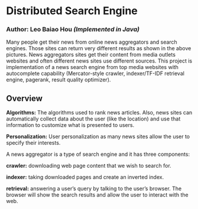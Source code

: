 # Distributed Search Engine

### Author: Leo Baiao Hou ***(Implemented in Java)***

Many people get their news from online news aggregators and search engines. Those sites can return very different results as shown in the above pictures. News aggregators sites get their content from media outlets websites and often different news sites use different sources. This project is implementation of a news search engine from top media websites with autocomplete capability (Mercator-style crawler, indexer/TF-IDF retrieval engine, pagerank, result quality optimizer).

## Overview

**Algorithms:** The algorithms used to rank news articles. Also, news sites can automatically collect data about the user (like the location) and use that information to customize what is presented to users.

**Personalization:** User personalization as many news sites allow the user to specify their interests.

A news aggregator is a type of search engine and it has three components:

  **crawler:** downloading web page content that we wish to search for.

  **indexer:** taking downloaded pages and create an inverted index.

  **retrieval:** answering a user’s query by talking to the user’s browser. The browser will show the search results and allow the user to interact with the web. 
